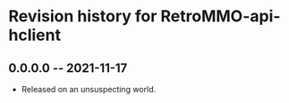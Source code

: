 # Revision history for RetroMMO-api-hclient

## 0.0.0.0 -- 2021-11-17

* Released on an unsuspecting world.
